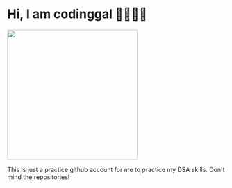 # Hi, I am codinggal 📔👩🏻‍💻

<img src="https://static.vecteezy.com/system/resources/previews/003/815/991/original/female-programmer-doing-software-coding-free-vector.jpg" width="300" height="300" />

This is just a practice github account for me to practice my DSA skills. 
Don't mind the repositories!
<!---
dsacoder4/dsacoder4 is a ✨ special ✨ repository because its `README.md` (this file) appears on your GitHub profile.
You can click the Preview link to take a look at your changes.
--->
